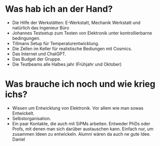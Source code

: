 # Was hab ich an der Hand?

- Die Hilfe der Werkstätten: E-Werkstatt, Mechanik Werkstatt und natürlich das Ingenieur Büro
- Johannes Testsetup zum Testen von Elektronik unter kontrollierbarne bedingungen.
- Tillmans Setup für Temperaturentwicklung.
- Die Zellen im Keller für realistische Bediungen mit Cosmics.
- Das Internet und ChatGPT.
- Das Budget der Gruppe.
- Die Testbeams alle Halbes jahr (Frühjahr und Oktober)


# Was brauche ich noch und wie krieg ichs?

- Wissen um Entwicklung von Elektronik. Vor allem wie man sowas Entwickelt.
- Selbstorganisation.
- Ein paar Kontakte, die auch mit SiPMs arbeiten. Entweder PhDs oder Profs, mit denen man sich darüber austauschen kann. Einfach nur, um zusammen Ideen zu entwickeln. Alumni wären da auch ne gute Idee. Daniel